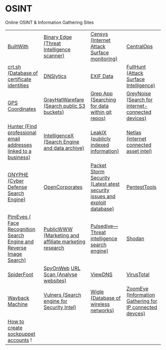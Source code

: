# OSINT

Online OSINT & Information Gathering Sites

|                                                                                                |                                                                                     |                                                                                                               |                                                                                     |
| ---------------------------------------------------------------------------------------------- | ----------------------------------------------------------------------------------- | ------------------------------------------------------------------------------------------------------------- | ----------------------------------------------------------------------------------- |
| [BuiltWith](https://builtwith.com)                                                             | [Binary Edge (Threat Intelligence scanner)](https://www.binaryedge.io/)             | [Censys (Internet Attack Surface monitoring)](https://censys.io/)                                             | [CentralOps](https://centralops.net)                                                |
| [crt.sh (Database of certificate identities](https://crt.sh)                                   | [DNSlytics](https://dnslytics.com)                                                  | [EXIF Data](https://exifdata.com/)                                                                            | [FullHunt (Attack Surface Intelligence)](https://fullhunt.io/)                      |
| [GPS Coordinates](https://gps-coordinates.net)                                                 | [GrayHatWarefare (Search public S3 buckets)](https://grayhatwarfare.com/)           | [Grep App (Searching for data within git repos)](https://grep.app/)                                           | [GreyNoise (Search for internet-connected devices)](https://www.greynoise.io/)      |
| [Hunter (Find professional email addresses linked to a business)](https://hunter.io/)          | [IntelligenceX (Search Engine and data archive)](https://intelx.io/)                | [LeakIX (publicly indexed information)](https://leakix.net/)                                                  | [Netlas (internet connected asset intel)](https://netlas.io/)                       |
| [ONYPHE (Cyber Defense Search Engine)](https://www.onyphe.io/)                                 | [OpenCorporates](https://opencorporates.com)                                        | [Packet Storm Security (Latest atest security issues and exploit database)](https://packetstormsecurity.com/) | [PentestTools](https://pentest-tools.com)                                           |
| [PimEyes ( Face Recognition Search Engine and Reverse Image Search)](https://pimeyes.com/)     | [PublicWWW (Marketing and affiliate marketing research](https://publicwww.com/)     | [Pulsedive—Threat intelligence search engine)](https://pulsedive.com/)                                        | [Shodan](https://shodan.io)                                                         |
| [SpiderFoot](https://www.spiderfoot.net/)                                                      | [SpyOnWeb](https://spyonweb.com) [URL Scan (Analyse websites)](https://urlscan.io/) | [ViewDNS](https://viewdns.info)                                                                               | [VirusTotal](https://virustotal.com)                                                |
| [Wayback Machine](https://web.archive.org)                                                     | [Vulners (Search engine for Security Intel)](https://vulners.com/)                  | [Wigle (Database of wireless networks)](https://www.wigle.net/)                                               | [ZoomEye (Information Gathering for IP connected devces)](https://www.zoomeye.org/) |
| [How to create sockpuppet accounts](https://garrettmickley.com/sockpuppet-account-creation/) ! |                                                                                     |                                                                                                               |                                                                                     |
